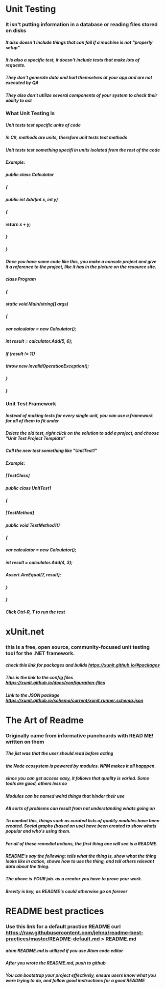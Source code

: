 # Unit Testing

### It isn't putting information in a database or reading files stored on disks
##### It also doesn't include things that can fail if a machine is not "properly setup"
##### It is also a specific test, it doesn't include tests that make lots of requests.
##### They don't generate data and hurl themselves at your app and are not executed by QA
##### They also don't utilize several components of your system to check their ability to act

### What Unit Testing Is

##### Unit tests test specific units of code
##### In C#, methods are units, therefore unit tests test methods
##### Unit tests test something specifi in units isolated from the rest of the code
##### Example:

##### public class Calculator
##### {
#####     public int Add(int x, int y)
#####     {
#####         return x + y;
#####     }
##### }

##### Once you have some code like this, you make a console project and give it a reference to the project, like it has in the picture on the resource site.

##### class Program
##### {
#####     static void Main(string[] args)
#####     {
#####         var calculator = new Calculator();

#####         int result = calculator.Add(5, 6);

#####         if (result != 11)
#####             throw new InvalidOperationException();
#####     }
##### }

### Unit Test Framework

##### Instead of making tests for every single unit, you can use a framework for all of them to fit under
##### Delete the old test, right click on the solution to add a project, and choose "Unit Test Project Template"

##### Call the new test something like "UnitTest1"
##### Example:

##### [TestClass]
##### public class UnitTest1
##### {
#####     [TestMethod]
#####     public void TestMethod1()
#####     {
#####         var calculator = new Calculator();

#####         int result = calculator.Add(4, 3);

#####        Assert.AreEqual(7, result);
#####     }
##### }

##### Click Ctrl-R, T to run the test

# xUnit.net

### this is a free, open source, community-focused unit testing tool for the .NET framework.

##### check this link for packages and builds https://xunit.github.io/#packages

##### This is the link to the config files https://xunit.github.io/docs/configuration-files

##### Link to the JSON package https://xunit.github.io/schema/current/xunit.runner.schema.json

# The Art of Readme

### Originally came from informative punchcards with READ ME! written on them

##### The jist was that the user should read before acting

##### the Node ecosystem is powered by modules. NPM makes it all happpen. 
##### since you can get access easy, it follows that quality is varied. Some tools are good, others less so

##### Modules can be named weird things that hinder their use
##### All sorts of problems can result from not understanding whats going on

##### To combat this, things such as curated lists of quality modules have been created. Social graphs (based on use) have been created to show whats popular and who's using them.

##### For all of these remedial actions, the first thing one will see is a README.

##### README's say the following: tells what the thing is, show what the thing looks like in action, shows how to use the thing, and tell others relevant data about the thing.

##### The above is YOUR job. as a creator you have to prove your work.

##### Brevity is key, as README's could otherwise go on forever

# README best practices

### Use this link for a default practice README curl https://raw.githubusercontent.com/jehna/readme-best-practices/master/README-default.md > README.md

##### atom README.md is utilized if you use Atom code editor

##### After you wrote the README.md, push to github

##### You can bootstrap your project effectively, ensure users know what you were trying to do, and follow good instructions for a good README
